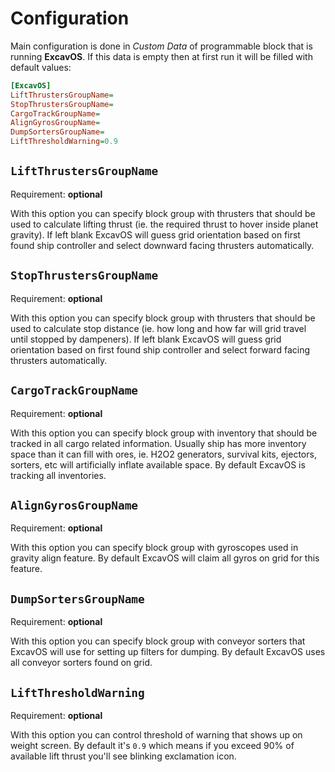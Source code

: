 # Configuration
Main configuration is done in *Custom Data* of programmable block that is running **ExcavOS**. If this data is empty then at first run it will be filled with default values:

```ini
[ExcavOS]
LiftThrustersGroupName=
StopThrustersGroupName=
CargoTrackGroupName=
AlignGyrosGroupName=
DumpSortersGroupName=
LiftThresholdWarning=0.9
```

## `LiftThrustersGroupName`
Requirement: **optional**

With this option you can specify block group with thrusters that should be used to calculate lifting thrust (ie. the required thrust to hover inside planet gravity). If left blank ExcavOS will guess grid orientation based on first found ship controller and select downward facing thrusters automatically.

## `StopThrustersGroupName`
Requirement: **optional**

With this option you can specify block group with thrusters that should be used to calculate stop distance (ie. how long and how far will grid travel until stopped by dampeners). If left blank ExcavOS will guess grid orientation based on first found ship controller and select forward facing thrusters automatically.

## `CargoTrackGroupName`
Requirement: **optional**

With this option you can specify block group with inventory that should be tracked in all cargo related information. Usually ship has more inventory space than it can fill with ores, ie. H2O2 generators, survival kits, ejectors, sorters, etc will artificially inflate available space. By default ExcavOS is tracking all inventories.

## `AlignGyrosGroupName`
Requirement: **optional**

With this option you can specify block group with gyroscopes used in gravity align feature. By default ExcavOS will claim all gyros on grid for this feature.

## `DumpSortersGroupName`
Requirement: **optional**

With this option you can specify block group with conveyor sorters that ExcavOS will use for setting up filters for dumping. By default ExcavOS uses all conveyor sorters found on grid.

## `LiftThresholdWarning`
Requirement: **optional**

With this option you can control threshold of warning that shows up on weight screen. By default it's `0.9` which means if you exceed 90% of available lift thrust you'll see blinking exclamation icon.